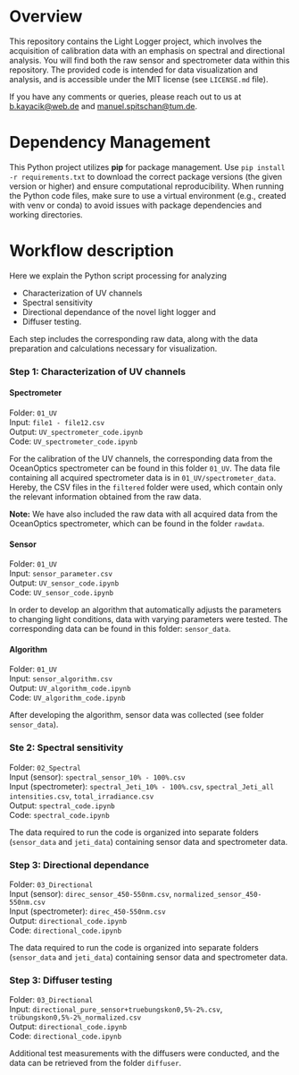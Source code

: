 # Overview
This repository contains the Light Logger project, which involves the acquisition of calibration data with an emphasis on spectral and directional analysis. You will find both the raw sensor and spectrometer data within this repository. The provided code is intended for data visualization and analysis, and is accessible under the MIT license (see `LICENSE.md` file).

If you have any comments or queries, please reach out to us at b.kayacik@web.de and manuel.spitschan@tum.de.

# Dependency Management
This Python project utilizes **pip** for package management. Use `pip install -r requirements.txt` to download the correct package versions (the given version or higher) and ensure computational reproducibility. When running the Python code files, make sure to use a virtual environment (e.g., created with venv or conda) to avoid issues with package dependencies and working directories.

# Workflow description 
Here we explain the Python script processing for analyzing 
- Characterization of UV channels
- Spectral sensitivity
- Directional dependance of the novel light logger and
- Diffuser testing.

Each step includes the corresponding raw data, along with the data preparation and calculations necessary for visualization.

### Step 1: Characterization of UV channels

#### Spectrometer
Folder: `01_UV` <br>
Input: `file1 - file12.csv`  <br>
Output: `UV_spectrometer_code.ipynb` <br>
Code: `UV_spectrometer_code.ipynb`

For the calibration of the UV channels, the corresponding data from the OceanOptics spectrometer can be found in this folder `01_UV`. The data file containing all acquired spectrometer data is in `01_UV/spectrometer_data`. Hereby, the CSV files in the `filtered` folder were used, which contain only the relevant information obtained from the raw data.

**Note:** We have also included the raw data with all acquired data from the OceanOptics spectrometer, which can be found in the folder `rawdata`.  


#### Sensor
Folder: `01_UV` <br>
Input: `sensor_parameter.csv` <br>
Output: `UV_sensor_code.ipynb` <br>
Code: `UV_sensor_code.ipynb`

In order to develop an algorithm that automatically adjusts the parameters to changing light conditions, data with varying parameters were tested. The corresponding data can be found in this folder: `sensor_data`.

#### Algorithm
Folder: `01_UV` <br>
Input: `sensor_algorithm.csv` <br>
Output: `UV_algorithm_code.ipynb` <br>
Code: `UV_algorithm_code.ipynb`

After developing the algorithm, sensor data was collected (see folder `sensor_data`).

### Ste 2: Spectral sensitivity
Folder: `02_Spectral` <br>
Input (sensor): `spectral_sensor_10% - 100%.csv` <br>
Input (spectrometer): `spectral_Jeti_10% - 100%.csv`, `spectral_Jeti_all intensities.csv`, `total_irradiance.csv` <br>
Output: `spectral_code.ipynb` <br>
Code: `spectral_code.ipynb`

The data required to run the code is organized into separate folders (`sensor_data` and `jeti_data`) containing sensor data and spectrometer data.

### Step 3: Directional dependance
Folder: `03_Directional`<br>
Input (sensor): `direc_sensor_450-550nm.csv`, `normalized_sensor_450-550nm.csv` <br>
Input (spectrometer): `direc_450-550nm.csv` <br>
Output: `directional_code.ipynb`<br>
Code: `directional_code.ipynb`

The data required to run the code is organized into separate folders (`sensor_data` and `jeti_data`) containing sensor data and spectrometer data.

### Step 3: Diffuser testing
Folder: `03_Directional`<br>
Input: `directional_pure_sensor+truebungskon0,5%-2%.csv`, `trübungskon0,5%-2%_normalized.csv` <br>
Output: `directional_code.ipynb`<br>
Code: `directional_code.ipynb`

Additional test measurements with the diffusers were conducted, and the data can be retrieved from the folder `diffuser`.



